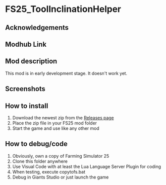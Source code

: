 # FS25_ToolInclinationHelper

## Acknowledgements

## Modhub Link

## Mod description

This mod is in early development stage. It doesn't work yet.

## Screenshots

## How to install

1. Download the newest zip from the [Releases page](https://github.com/Timmeey86/FS25_TramlineWidthChecker/releases)
1. Place the zip file in your FS25 mod folder
1. Start the game and use like any other mod

## How to debug/code

1. Obviously, own a copy of Farming Simulator 25
1. Clone this folder anywhere
1. Use Visual Code with at least the Lua Language Server Plugin for coding
1. When testing, execute copytofs.bat
1. Debug in Giants Studio or just launch the game
